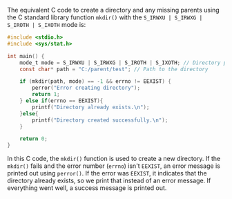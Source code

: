 The equivalent C code to create a directory and any missing parents using the C standard library function `mkdir()` with the `S_IRWXU | S_IRWXG | S_IROTH | S_IXOTH` mode is:

```c
#include <stdio.h>
#include <sys/stat.h>

int main() {
    mode_t mode = S_IRWXU | S_IRWXG | S_IROTH | S_IXOTH; // Directory permission mode
    const char* path = "C:/parent/test"; // Path to the directory

    if (mkdir(path, mode) == -1 && errno != EEXIST) {
        perror("Error creating directory");
        return 1;
    } else if(errno == EEXIST){
        printf("Directory already exists.\n");
    }else{
        printf("Directory created successfully.\n");
    }

    return 0;
}
```

In this C code, the `mkdir()` function is used to create a new directory. If the `mkdir()` fails and the error number (`errno`) isn't `EEXIST`, an error message is printed out using `perror()`. If the error was `EEXIST`, it indicates that the directory already exists, so we print that instead of an error message. If everything went well, a success message is printed out.
